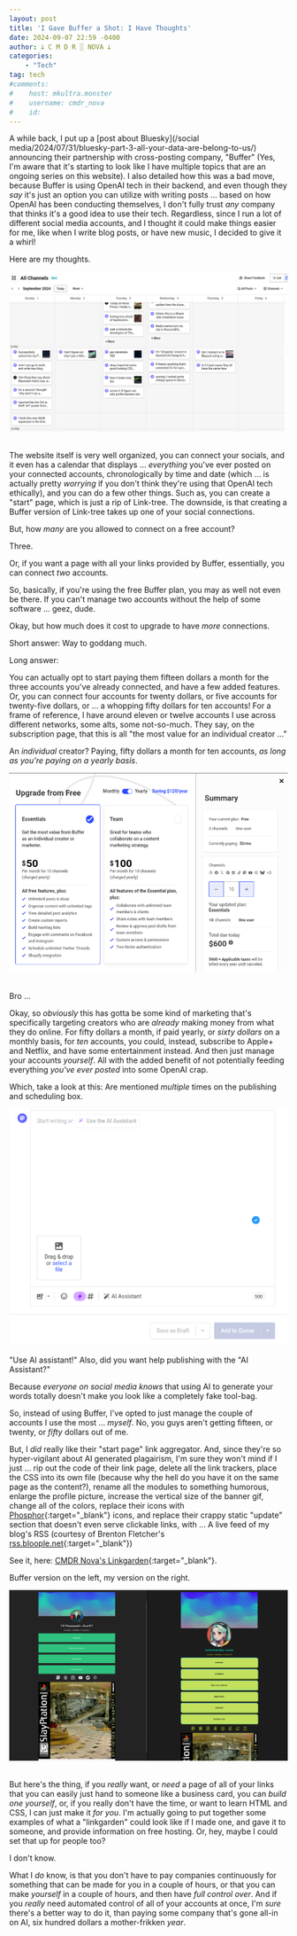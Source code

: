 ```yaml
---
layout: post
title: 'I Gave Buffer a Shot: I Have Thoughts'
date: 2024-09-07 22:59 -0400
author: 𐕣 C M D R ░ NOVA 𐕣
categories:
    - "Tech"
tag: tech
#comments:
#    host: mkultra.monster
#    username: cmdr_nova
#    id: 
---
```

A while back, I put up a [post about Bluesky](/social media/2024/07/31/bluesky-part-3-all-your-data-are-belong-to-us/) announcing their partnership with cross-posting company, "Buffer" (Yes, I'm aware that it's starting to look like I have multiple topics that are an ongoing series on this website). I also detailed how this was a bad move, because Buffer is using OpenAI tech in their backend, and even though they *say* it's just an option you can utilize with writing posts ... based on how OpenAI has been conducting themselves, I don't fully trust *any* company that thinks it's a good idea to use their tech. Regardless, since I run a lot of different social media accounts, and I thought it could make things easier for me, like when I write blog posts, or have new music, I decided to give it a whirl!

Here are my thoughts.

<center>
<img src="/img/posts/buffer2/posts.png" alt="screen from the Buffer website, showcasing organized posts I've made across Mastodon on a calendar.">
</center>
<br />

The website itself is very well organized, you can connect your socials, and it even has a calendar that displays ... *everything* you've ever posted on your connected accounts, chronologically by time and date (which ... is actually pretty *worrying* if you don't think they're using that OpenAI tech ethically), and you can do a few other things. Such as, you can create a "start" page, which is just a rip of Link-tree. The downside, is that creating a Buffer version of Link-tree takes up one of your social connections.

But, how *many* are you allowed to connect on a free account?

Three.

Or, if you want a page with all your links provided by Buffer, essentially, you can connect *two* accounts.

So, basically, if you're using the free Buffer plan, you may as well not even be there. If you can't manage two accounts without the help of some software ... geez, dude.

Okay, but how much does it cost to upgrade to have *more* connections.

Short answer: Way to goddang much.

Long answer: 

You can actually opt to start paying them fifteen dollars a month for the three accounts you've already connected, and have a few added features. Or, you can connect four accounts for twenty dollars, or five accounts for twenty-five dollars, or ... a whopping fifty dollars for ten accounts! For a frame of reference, I have around eleven or twelve accounts I use across different networks, some alts, some not-so-much. They say, on the subscription page, that this is all "the most value for an individual creator ..."

An *individual* creator? Paying, fifty dollars a month for ten accounts, *as long as you're paying on a yearly basis*.

<center>
<img src="/img/posts/buffer2/value.png" alt="A screenshot from the Buffer website depicting having to paying 600 dollars total, or 50 dollars a month, for the ability to connect 10 accounts to their service.">
</center>
<br />

Bro ... 

Okay, so *obviously* this has gotta be some kind of marketing that's specifically targeting creators who are *already* making money from what they do online. For fifty dollars a month, if paid yearly, or *sixty dollars* on a monthly basis, for *ten* accounts, you could, instead, subscribe to Apple+ and Netflix, and have some entertainment instead. And then just manage your accounts *yourself*. All with the added benefit of not potentially feeding everything *you've ever posted* into some OpenAI crap.

Which, take a look at this: Are mentioned *multiple* times on the publishing and scheduling box.

<center>
<img src="/img/posts/buffer2/ai.png" alt="A screenshot from the Buffer website's publishing window, depicting their AI assistant being mentioned twice just pixels away from each other.">
</center>
<br />
"Use AI assistant!" Also, did you want help publishing with the "AI Assistant?"

Because *everyone on social media knows* that using AI to generate your words totally doesn't make you look like a completely fake tool-bag.

So, instead of using Buffer, I've opted to just manage the couple of accounts I use the most ... *myself*. No, you guys aren't getting fifteen, or twenty, or *fifty* dollars out of me.

But, I *did* really like their "start page" link aggregator. And, since they're so hyper-vigilant about AI generated plagairism, I'm sure they won't mind if I just ... rip out the code of their link page, delete all the link trackers, place the CSS into its own file (because why the hell do you have it on the same page as the content?), rename all the modules to something humorous, enlarge the profile picture, increase the vertical size of the banner gif, change all of the colors, replace their icons with [Phosphor](https://phosphoricons.com){:target="_blank"} icons, and replace their crappy static "update" section that doesn't even serve clickable links, with ... A live feed of my blog's RSS (courtesy of Brenton Fletcher's [rss.bloople.net](https://rss.bloople.net){:target="_blank"})

See it, here: [CMDR Nova's Linkgarden](https://nova.mkultra.monster/linkgarden/){:target="_blank"}.

Buffer version on the left, my version on the right.

<center>
<img src="/img/posts/buffer2/links.png" alt="A screenshot of Buffer's link page versus my link page, styled similar, but also completely different.">
</center>
<br />

But here's the thing, if you *really* want, or *need* a page of all of your links that you can easily just hand to someone like a business card, you can *build one yourself*, or, if you really don't have the time, or want to learn HTML and CSS, I can just make it *for you*. I'm actually going to put together some examples of what a "linkgarden" could look like if I made one, and gave it to someone, and provide information on free hosting. Or, hey, maybe I could set that up for people too?

I don't know.

What I *do* know, is that you don't have to pay companies continuously for something that can be made for you in a couple of hours, or that you can make *yourself* in a couple of hours, and then have *full control over*. And if you *really* need automated control of all of your accounts at once, I'm *sure* there's a better way to do it, than paying some company that's gone all-in on AI, six hundred dollars a mother-frikken *year*.